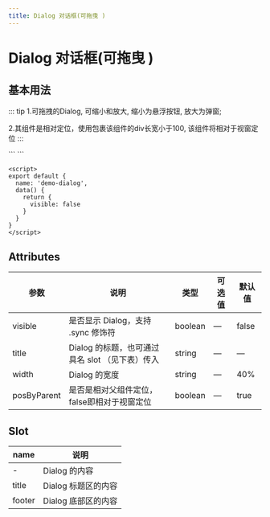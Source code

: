```yaml
---
title: Dialog 对话框(可拖曳 )
---
```

# Dialog 对话框(可拖曳 )

## 基本用法

::: tip
1.可拖拽的Dialog, 可缩小和放大, 缩小为悬浮按钮, 放大为弹窗;

2.其组件是相对定位，使用包裹该组件的div长宽小于100, 该组件将相对于视窗定位
:::

<base-code-block>
<dialog-demo-dialog></dialog-demo-dialog>
<highlight-code slot="codeText" lang="vue">
```
<template>
  <div>
    <el-button @click="visible = true" type="primary">打开弹窗</el-button>
    <draggable-dialog
      :visible.sync="visible"
      title="dragDialog"
      width="40%"
  ></draggable-dialog>
  </div>
</template>
```

```
<script>
export default {
  name: 'demo-dialog',
  data() {
    return {
      visible: false
    }
  }
}
</script>
```
</highlight-code>
</base-code-block>

## Attributes

| 参数          | 说明                             | 类型      | 可选值       | 默认值   |
|-------------|--------------------------------|---------- |-------------  |-------|
| visible     | 是否显示 Dialog，支持 .sync 修饰符       | boolean   | — | false |
| title       | Dialog 的标题，也可通过具名 slot （见下表）传入 | string    | — | —     |
| width       | Dialog 的宽度                     | string    | — | 40%   |
| posByParent | 是否是相对父组件定位，false即相对于视窗定位       | boolean    | — | true  |

## Slot

| name   | 说明            |
|--------|---------------|
| -      | Dialog 的内容    |
| title  | Dialog 标题区的内容 |
| footer | Dialog 底部区的内容 |
